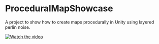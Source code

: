 # ProceduralMapShowcase
A project to show how to create maps procedurally in Unity using layered perlin noise.

 [![Watch the video](https://github.com/divjackdiv/ProceduralMapShowcase/blob/master/MapCreationShowcase/Screenshots/Showcase.png)](https://vimeo.com/user121139877/review/446461388/e929b43998)
